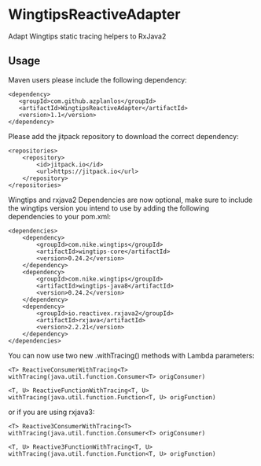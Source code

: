 # WingtipsReactiveAdapter
Adapt Wingtips static tracing helpers to RxJava2

## Usage

Maven users please include the following dependency:

    <dependency>
       <groupId>com.github.azplanlos</groupId>
       <artifactId>WingtipsReactiveAdapter</artifactId>
       <version>1.1</version>
    </dependency>

Please add the jitpack repository to download the correct dependency:

    <repositories>
        <repository>
            <id>jitpack.io</id>
            <url>https://jitpack.io</url>
        </repository>
    </repositories>

Wingtips and rxjava2 Dependencies are now optional, make sure to include the wingtips version you intend to use by adding 
the 
following dependencies to your pom.xml:

    <dependencies>
        <dependency>
            <groupId>com.nike.wingtips</groupId>
            <artifactId>wingtips-core</artifactId>
            <version>0.24.2</version>
        </dependency>
        <dependency>
            <groupId>com.nike.wingtips</groupId>
            <artifactId>wingtips-java8</artifactId>
            <version>0.24.2</version>
        </dependency>
        <dependency>
            <groupId>io.reactivex.rxjava2</groupId>
            <artifactId>rxjava</artifactId>
            <version>2.2.21</version>
        </dependency>
    </dependencies>

You can now use two new .withTracing() methods with Lambda parameters:

    <T> ReactiveConsumerWithTracing<T> withTracing(java.util.function.Consumer<T> origConsumer)

    <T, U> ReactiveFunctionWithTracing<T, U> withTracing(java.util.function.Function<T, U> origFunction)

or if you are using rxjava3:

    <T> Reactive3ConsumerWithTracing<T> withTracing(java.util.function.Consumer<T> origConsumer)

    <T, U> Reactive3FunctionWithTracing<T, U> withTracing(java.util.function.Function<T, U> origFunction)